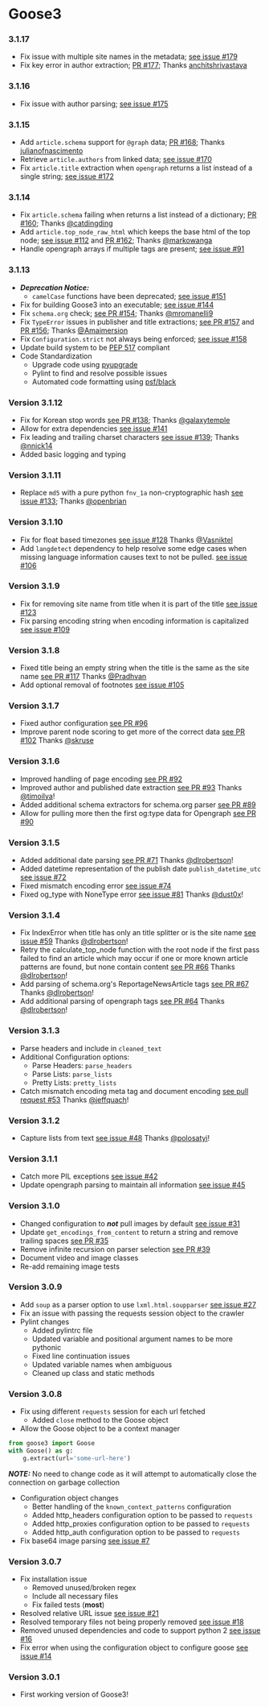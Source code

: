 # Goose3

### 3.1.17
* Fix issue with multiple site names in the metadata; [see issue #179](https://github.com/goose3/goose3/issues/179)
* Fix key error in author extraction; [PR #177](https://github.com/goose3/goose3/pull/177); Thanks [anchitshrivastava](https://github.com/anchitshrivastava)

### 3.1.16
* Fix issue with author parsing; [see issue #175](https://github.com/goose3/goose3/issues/175)

### 3.1.15
* Add `article.schema` support for `@graph` data; [PR #168](https://github.com/goose3/goose3/pull/168); Thanks [julianofnascimento](https://github.com/julianofnascimento)
* Retrieve `article.authors` from linked data; [see issue #170](https://github.com/goose3/goose3/pull/170)
* Fix `article.title` extraction when `opengraph` returns a list instead of a single string; [see issue #172](https://github.com/goose3/goose3/pull/172)

### 3.1.14
* Fix `article.schema` failing when returns a list instead of a dictionary; [PR #160](https://github.com/goose3/goose3/pull/160); Thanks [@catdingding](https://github.com/catdingding)
* Add `article.top_node_raw_html` which keeps the base html of the top node; [see issue #112](https://github.com/goose3/goose3/issues/112) and [PR #162](https://github.com/goose3/goose3/pull/162); Thanks [@markowanga](https://github.com/markowanga)
* Handle opengraph arrays if multiple tags are present; [see issue #91](https://github.com/goose3/goose3/issues/91)

### 3.1.13
* ***Deprecation Notice:***
    * `camelCase` functions have been deprecated; [see issue #151](https://github.com/goose3/goose3/issues/151)
* Fix for building Goose3 into an executable; [see issue #144](https://github.com/goose3/goose3/issues/144)
* Fix `schema.org` check; [see PR #154](https://github.com/goose3/goose3/pull/154); Thanks [@mromanelli9](https://github.com/mromanelli9)
* Fix `TypeError` issues in publisher and title extractions; [see PR #157](https://github.com/goose3/goose3/pull/157) and [PR #156](https://github.com/goose3/goose3/pull/156); Thanks [@Amaimersion](https://github.com/Amaimersion)
* Fix `Configuration.strict` not always being enforced; [see issue #158](https://github.com/goose3/goose3/issues/158)
* Update build system to be [PEP 517](https://peps.python.org/pep-0517/) compliant
* Code Standardization
    * Upgrade code using [pyupgrade](https://github.com/asottile/pyupgrade)
    * Pylint to find and resolve possible issues
    * Automated code formatting using [psf/black](https://github.com/psf/black)

### Version 3.1.12
* Fix for Korean stop words [see PR #138](https://github.com/goose3/goose3/pull/138); Thanks [@galaxytemple](https://github.com/galaxytemple)
* Allow for extra dependencies [see issue #141](https://github.com/goose3/goose3/issues/141)
* Fix leading and trailing charset characters [see issue #139](https://github.com/goose3/goose3/issues/139); Thanks [@nnick14](https://github.com/nnick14)
* Added basic logging and typing

### Version 3.1.11
* Replace `md5` with a pure python `fnv_1a` non-cryptographic hash [see issue #133](https://github.com/goose3/goose3/issues/133); Thanks [@openbrian](https://github.com/openbrian)

### Version 3.1.10
* Fix for float based timezones [see issue #128](https://github.com/goose3/goose3/issues/128) Thanks [@Vasniktel](https://github.com/Vasniktel)
* Add `langdetect` dependency to help resolve some edge cases when missing language information causes text to not be pulled. [see issue #106](https://github.com/goose3/goose3/issues/106)

### Version 3.1.9
* Fix for removing site name from title when it is part of the title [see issue #123](https://github.com/goose3/goose3/issues/123)
* Fix parsing encoding string when encoding information is capitalized [see issue #109](https://github.com/goose3/goose3/issues/109)

### Version 3.1.8
* Fixed title being an empty string when the title is the same as the site name [see PR #117](https://github.com/goose3/goose3/pull/117) Thanks [@Pradhvan](https://github.com/Pradhvan)
* Add optional removal of footnotes [see issue #105](https://github.com/goose3/goose3/issues/105)

### Version 3.1.7
* Fixed author configuration [see PR #96](https://github.com/goose3/goose3/pull/96)
* Improve parent node scoring to get more of the correct data [see PR #102](https://github.com/goose3/goose3/pull/102) Thanks [@skruse](https://github.com/skruse)

### Version 3.1.6
* Improved handling of page encoding [see PR #92](https://github.com/goose3/goose3/pull/92)
* Improved author and published date extraction [see PR #93](https://github.com/goose3/goose3/pull/93) Thanks [@timoilya](https://github.com/timoilya)!
* Added additional schema extractors for schema.org parser [see PR #89](https://github.com/goose3/goose3/pull/89)
* Allow for pulling more then the first og:type data for Opengraph [see PR #90](https://github.com/goose3/goose3/pull/90)

### Version 3.1.5
* Added additional date parsing [see PR #71](https://github.com/goose3/goose3/pull/71) Thanks [@dlrobertson](https://github.com/dlrobertson)!
* Added datetime representation of the publish date `publish_datetime_utc` [see issue #72](https://github.com/goose3/goose3/issues/72)
* Fixed mismatch encoding error [see issue #74](https://github.com/goose3/goose3/issues/74)
* Fixed og_type with NoneType error [see issue #81](https://github.com/goose3/goose3/issues/81) Thanks [@dust0x](https://github.com/dust0x)!

### Version 3.1.4
* Fix IndexError when title has only an title splitter or is the site name [see issue #59](https://github.com/goose3/goose3/issues/59) Thanks [@dlrobertson](https://github.com/dlrobertson)!
* Retry the calculate_top_node function with the root node if the first pass failed to find an article which may occur if one or more known article patterns are found, but none contain content [see PR #66](https://github.com/goose3/goose3/pull/66) Thanks [@dlrobertson](https://github.com/dlrobertson)!
* Add parsing of schema.org's ReportageNewsArticle tags [see PR #67](https://github.com/goose3/goose3/pull/67) Thanks [@dlrobertson](https://github.com/dlrobertson)!
* Add additional parsing of opengraph tags [see PR #64](https://github.com/goose3/goose3/pull/64) Thanks [@dlrobertson](https://github.com/dlrobertson)!

### Version 3.1.3
* Parse headers and include in `cleaned_text`
* Additional Configuration options:
    * Parse Headers: `parse_headers`
    * Parse Lists: `parse_lists`
    * Pretty Lists: `pretty_lists`
* Catch mismatch encoding meta tag and document encoding [see pull request #53](https://github.com/goose3/goose3/pull/53) Thanks [@jeffquach](https://github.com/jeffquach)!

### Version 3.1.2
* Capture lists from text [see issue #48](https://github.com/goose3/goose3/issues/48) Thanks [@polosatyi](https://github.com/polosatyi)!

### Version 3.1.1
* Catch more PIL exceptions [see issue #42](https://github.com/goose3/goose3/issues/42)
* Update opengraph parsing to maintain all information [see issue #45](https://github.com/goose3/goose3/issues/45)

### Version 3.1.0
* Changed configuration to ***not*** pull images by default [see issue #31](https://github.com/goose3/goose3/issues/31)
* Update `get_encodings_from_content` to return a string and remove trailing spaces [see PR #35](https://github.com/goose3/goose3/pull/35)
* Remove infinite recursion on parser selection [see PR #39](https://github.com/goose3/goose3/pull/39)
* Document video and image classes
* Re-add remaining image tests

### Version 3.0.9
* Add `soup` as a parser option to use `lxml.html.soupparser` [see issue #27](https://github.com/goose3/goose3/issues/27)
* Fix an issue with passing the requests session object to the crawler
* Pylint changes
    * Added pylintrc file
    * Updated variable and positional argument names to be more pythonic
    * Fixed line continuation issues
    * Updated variable names when ambiguous
    * Cleaned up class and static methods

### Version 3.0.8
* Fix using different `requests` session for each url fetched
    * Added `close` method to the Goose object
* Allow the Goose object to be a context manager
``` python
from goose3 import Goose
with Goose() as g:
    g.extract(url='some-url-here')
```
***NOTE:*** No need to change code as it will attempt to automatically close the connection on garbage collection
* Configuration object changes
    * Better handling of the `known_context_patterns` configuration
    * Added http_headers configuration option to be passed to `requests`
    * Added http_proxies configuration option to be passed to `requests`
    * Added http_auth configuration option to be passed to `requests`
* Fix base64 image parsing [see issue #7](https://github.com/goose3/goose3/issues/7)

### Version 3.0.7
* Fix installation issue
    * Removed unused/broken regex
    * Include all necessary files
    * Fix failed tests (**most**)
* Resolved relative URL issue [see issue #21](https://github.com/goose3/goose3/issues/21)
* Resolved temporary files not being properly removed [see issue #18](https://github.com/goose3/goose3/issues/18)
* Removed unused dependencies and code to support python 2 [see issue #16](https://github.com/goose3/goose3/issues/16)
* Fix error when using the configuration object to configure goose [see issue #14](https://github.com/goose3/goose3/issues/14)

### Version 3.0.1
* First working version of Goose3!
